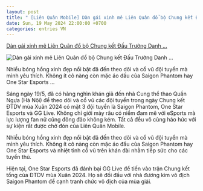 ```yaml
---
layout: post
title: " [Liên Quân Mobile] Dàn gái xinh mê Liên Quân đổ bộ Chung kết Đấu Trường Danh ..."
date: Sun, 19 May 2024 22:00:00 +0700
categories: entries VN
---
```

[Dàn gái xinh mê Liên Quân đổ bộ Chung kết Đấu Trường Danh ...](https://kenh14.vn/dan-gai-xinh-me-lien-quan-do-bo-chung-ket-dau-truong-danh-vong-mua-xuan-2024-20240519174519034.chn)

![Dàn gái xinh mê Liên Quân đổ bộ Chung kết Đấu Trường Danh ...](https://kenh14cdn.com/zoom/600_315/203336854389633024/2024/5/19/photo1716115396815-1716115396991374372419.jpg)

Nhiều bóng hồng xinh đẹp nổi bật đã đến theo dõi và cổ vũ đội tuyển mà mình yêu thích. Không ít cô nàng còn mặc áo đấu của Saigon Phantom hay One Star Esports ...

Sáng ngày 19/5, đã có hàng nghìn khán giả đến nhà Cung thể thao Quần Ngựa (Hà Nội) để theo dõi và cổ vũ các đội tuyển trong ngày Chung kết ĐTDV mùa Xuân 2024 có mặt 3 đội tuyển là Saigon Phantom, One Star Esports và GG Live. Không chỉ giới mày râu có niềm đam mê với eSports mà lực lượng fan nữ cũng đông đảo không kém. Tất cả đều vô cùng háo hức với sự kiện rất được chờ đón của Liên Quân Mobile.

Nhiều bóng hồng xinh đẹp nổi bật đã đến theo dõi và cổ vũ đội tuyển mà mình yêu thích. Không ít cô nàng còn mặc áo đấu của Saigon Phantom hay One Star Esports và nhiệt tình cổ vũ trên khán đài nhằm tiếp sức cho các tuyển thủ.

Hiện tại, One Star Esports đã đánh bại GG Live để tiến vào trận Chung kết tổng của ĐTDV mùa Xuân 2024. Họ sẽ đối đầu với nhà đương kim vô địch Saigon Phantom để cạnh tranh chức vô địch của mùa giải.

